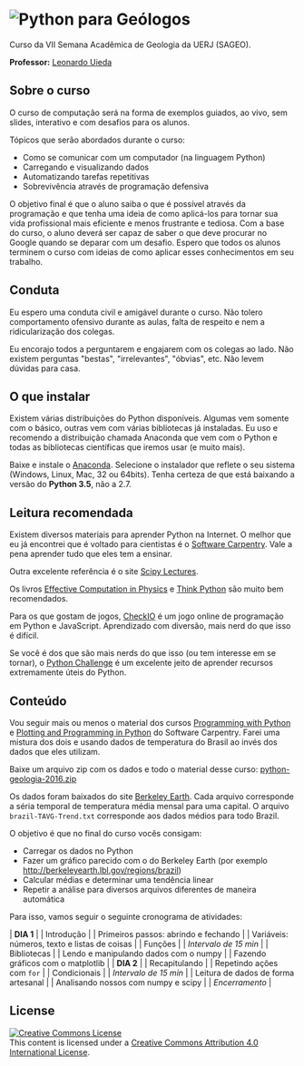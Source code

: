 # ![Python para Geólogos](https://raw.githubusercontent.com/leouieda/python-geologia-2016/master/images/banner.png)

Curso da VII Semana Acadêmica de Geologia da UERJ (SAGEO).

**Professor:** [Leonardo Uieda](http://www.leouieda.com)


## Sobre o curso

O curso de computação será na forma de exemplos guiados, ao vivo, sem slides,
interativo e com desafios para os alunos.

Tópicos que serão abordados durante o curso:

* Como se comunicar com um computador (na linguagem Python)
* Carregando e visualizando dados
* Automatizando tarefas repetitivas
* Sobrevivência através de programação defensiva

O objetivo final é que o aluno saiba o que é possível através da programação e
que tenha uma ideia de como aplicá-los para tornar sua vida profissional mais
eficiente e menos frustrante e tediosa. Com a base do curso, o aluno deverá ser
capaz de saber o que deve procurar no Google quando se deparar com um desafio.
Espero que todos os alunos terminem o curso com ideias de como aplicar esses
conhecimentos em seu trabalho.


## Conduta

Eu espero uma conduta civil e amigável durante o curso. Não tolero
comportamento ofensivo durante as aulas, falta de respeito e nem a
ridicularização dos colegas.

Eu encorajo todos a perguntarem e engajarem com os colegas ao lado. Não existem
perguntas "bestas", "irrelevantes", "óbvias", etc. Não levem dúvidas para casa.


## O que instalar

Existem várias distribuições do Python disponíveis. Algumas vem somente com o
básico, outras vem com várias bibliotecas já instaladas. Eu uso e recomendo a
distribuição chamada Anaconda que vem com o Python e todas as bibliotecas
científicas que iremos usar (e muito mais).

Baixe e instale o [Anaconda](http://continuum.io/downloads).  Selecione o
instalador que reflete o seu sistema (Windows, Linux, Mac, 32 ou 64bits).
Tenha certeza de que está baixando a versão do **Python 3.5**, não a 2.7.


## Leitura recomendada

Existem diversos materiais para aprender Python na Internet. O melhor que eu já
encontrei que é voltado para cientistas é o
[Software Carpentry](http://software-carpentry.org/). Vale a pena aprender tudo
que eles tem a ensinar.

Outra excelente referência é o site
[Scipy Lectures](http://www.scipy-lectures.org/).

Os livros
[Effective Computation in Physics](http://shop.oreilly.com/product/0636920033424.do)
e [Think Python](http://shop.oreilly.com/product/0636920045267.do) são muito
bem recomendados.

Para os que gostam de jogos, [CheckIO](https://checkio.org/) é um jogo online
de programação em Python e JavaScript. Aprendizado com diversão, mais nerd do
que isso é difícil.

Se você é dos que são mais nerds do que isso (ou tem interesse em se tornar),
o [Python Challenge](http://www.pythonchallenge.com/) é um excelente jeito de
aprender recursos extremamente úteis do Python.


## Conteúdo

Vou seguir mais ou menos o material dos cursos
[Programming with Python](http://swcarpentry.github.io/python-novice-inflammation/)
e [Plotting and Programming in Python](http://swcarpentry.github.io/python-novice-gapminder/)
do Software Carpentry.
Farei uma mistura dos dois e usando dados de temperatura do Brasil ao invés dos
dados que eles utilizam.

Baixe um arquivo zip com os dados e todo o material desse curso:
[python-geologia-2016.zip](https://github.com/leouieda/python-geologia-2016/archive/master.zip)

Os dados foram baixados do site [Berkeley Earth](http://berkeleyearth.org/).
Cada arquivo corresponde a séria temporal de temperatura média mensal para uma
capital. O arquivo `brazil-TAVG-Trend.txt` corresponde aos dados médios para
todo Brazil.

O objetivo é que no final do curso vocês consigam:

* Carregar os dados no Python
* Fazer um gráfico parecido com o do Berkeley Earth (por exemplo
  http://berkeleyearth.lbl.gov/regions/brazil)
* Calcular médias e determinar uma tendência linear
* Repetir a análise para diversos arquivos diferentes de maneira automática

Para isso, vamos seguir o seguinte cronograma de atividades:

| **DIA 1** |
| Introdução |
| Primeiros passos: abrindo e fechando |
| Variáveis: números, texto e listas de coisas |
| Funções |
| *Intervalo de 15 min* |
| Bibliotecas |
| Lendo e manipulando dados com o numpy |
| Fazendo gráficos com o matplotlib |
| **DIA 2** |
| Recapitulando |
| Repetindo ações com `for` |
| Condicionais |
| *Intervalo de 15 min* |
| Leitura de dados de forma artesanal |
| Analisando nossos com numpy e scipy |
| *Encerramento* |


## License

<a rel="license" href="http://creativecommons.org/licenses/by/4.0/"><img alt="Creative Commons License" style="border-width:0" src="https://i.creativecommons.org/l/by/4.0/88x31.png" /></a><br />This content is licensed under a
<a rel="license" href="http://creativecommons.org/licenses/by/4.0/">Creative Commons Attribution 4.0 International License</a>.
